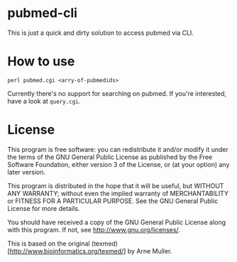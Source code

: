 pubmed-cli
==========

This is just a quick and dirty solution to access pubmed via CLI.

How to use
==========

```
perl pubmed.cgi <arry-of-pubmedids>
```

Currently there's no support for searching on pubmed. If you're interested, have a look at `query.cgi`.

License
=======

This program is free software: you can redistribute it and/or modify
it under the terms of the GNU General Public License as published by
the Free Software Foundation, either version 3 of the License, or
(at your option) any later version.

This program is distributed in the hope that it will be useful,
but WITHOUT ANY WARRANTY; without even the implied warranty of
MERCHANTABILITY or FITNESS FOR A PARTICULAR PURPOSE. See the
GNU General Public License for more details.

You should have received a copy of the GNU General Public License
along with this program. If not, see <http://www.gnu.org/licenses/>.

This is based on the original (texmed)[http://www.bioinformatics.org/texmed/] by Arne Muller.
